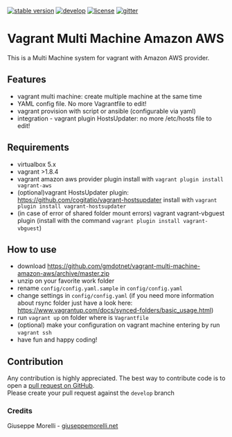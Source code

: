 [![stable version](https://img.shields.io/badge/stable%20version-1.0.0-green.svg?style=flat-square)](https://github.com/gmdotnet/vagrant-multi-machine-amazon-aws/releases/tag/1.0.0)
[![develop](https://img.shields.io/badge/beta%20version-branch%20develop-oran.svg?style=flat-square)](https://github.com/gmdotnet/vagrant-multi-machine-amazon-aws/tree/develop)
[![license](https://img.shields.io/badge/license-OSL--3-blue.svg?style=flat-square)](https://github.com/gmdotnet/vagrant-multi-machine-amazon-aws/blob/master/LICENSE.txt)
[![gitter](https://img.shields.io/gitter/room/nwjs/nw.js.svg)](https://gitter.im/GMdotnet/Lobby?utm_source=share-link&utm_medium=link&utm_campaign=share-link)

# Vagrant Multi Machine Amazon AWS

This is a Multi Machine system for vagrant with Amazon AWS provider.  

## Features
- vagrant multi machine: create multiple machine at the same time
- YAML config file. No more Vagrantfile to edit!
- vagrant provision with script or ansible (configurable via yaml)
- integration - vagrant plugin HostsUpdater: no more /etc/hosts file to edit!

## Requirements
- virtualbox 5.x
- vagrant >1.8.4
- vagrant amazon aws provider plugin
  install with `vagrant plugin install vagrant-aws`
- (optional)vagrant HostsUpdater plugin: https://github.com/cogitatio/vagrant-hostsupdater
  install with `vagrant plugin install vagrant-hostsupdater`
- (in case of error of shared folder mount errors) vagrant vagrant-vbguest plugin (install with the command `vagrant plugin install vagrant-vbguest`)

## How to use
- download https://github.com/gmdotnet/vagrant-multi-machine-amazon-aws/archive/master.zip
- unzip on your favorite work folder
- rename `config/config.yaml.sample` in `config/config.yaml`
- change settings in `config/config.yaml`
(if you need more information about rsync folder just have a look here: https://www.vagrantup.com/docs/synced-folders/basic_usage.html)
- run `vagrant up` on folder where is `Vagrantfile`
- (optional) make your configuration on vagrant machine entering by run `vagrant ssh`
- have fun and happy coding!

## Contribution
Any contribution is highly appreciated. The best way to contribute code is to open a [pull request on GitHub](https://help.github.com/articles/using-pull-requests).  
Please create your pull request against the `develop` branch

### Credits
Giuseppe Morelli - [giuseppemorelli.net](https://www.giuseppemorelli.net)

